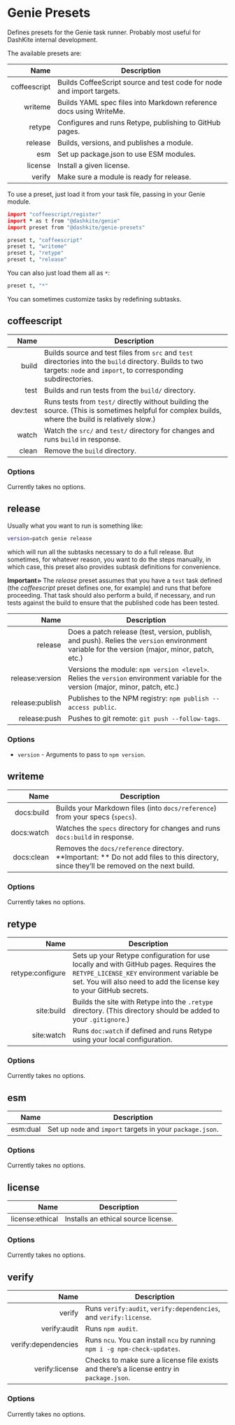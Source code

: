 # Genie Presets

Defines presets for the Genie task runner. Probably most useful for DashKite internal development.

The available presets are:

|         Name | Description                                                  |
| -----------: | ------------------------------------------------------------ |
| coffeescript | Builds CoffeeScript source and test code for node and import targets. |
|      writeme | Builds YAML spec files into Markdown reference docs using WriteMe. |
|       retype | Configures and runs Retype, publishing to GitHub pages.      |
|      release | Builds, versions, and publishes a module.                    |
|          esm | Set up package.json to use ESM modules.                      |
|      license | Install a given license.                                     |
|       verify | Make sure a module is ready for release.                     |

To use a preset, just load it from your task file, passing in your Genie module.

```coffeescript
import "coffeescript/register"
import * as t from "@dashkite/genie"
import preset from "@dashkite/genie-presets"

preset t, "coffeescript"
preset t, "writeme"
preset t, "retype"
preset t, "release"
```

You can also just load them all as `*`:

```coffeescript
preset t, "*"
```

You can sometimes customize tasks by redefining subtasks.

## coffeescript

|     Name | Description                                                  |
| -------: | ------------------------------------------------------------ |
|    build | Builds source and test files from `src` and `test` directories into the `build` directory. Builds to two targets: `node` and `import`, to corresponding subdirectories. |
|     test | Builds and run tests from the `build/` directory.            |
| dev:test | Runs tests from `test/` directly without building the source. (This is sometimes helpful for complex builds, where the build is relatively slow.) |
|    watch | Watch the `src/` and `test/` directory for changes and runs `build` in response. |
|    clean | Remove the `build` directory.                                |

### Options

Currently takes no options.

## release

Usually what you want to run is something like:

```bash
version=patch genie release
```

which will run all the subtasks necessary to do a full release. But sometimes, for whatever reason, you want to do the steps manually, in which case, this preset also provides subtask definitions for convenience.

**Important &rtri;** The *release* preset assumes that you have a `test` task defined (the *coffeescript* preset defines one, for example) and runs that before proceeding. That task should also perform a build, if necessary, and run tests against the build to ensure that the published code has been tested.

|            Name | Description                                                  |
| --------------: | ------------------------------------------------------------ |
|         release | Does a patch release (test, version, publish, and push). Relies the `version` environment variable for the version (major, minor, patch, etc.) |
| release:version | Versions the module: `npm version <level>`. Relies the `version` environment variable for the version (major, minor, patch, etc.) |
| release:publish | Publishes to the NPM registry: `npm publish --access public`. |
|    release:push | Pushes to git remote: `git push --follow-tags`.              |

### Options

- `version` - Arguments to pass to `npm version`.

## writeme

|       Name | Description                                                  |
| ---------: | ------------------------------------------------------------ |
| docs:build | Builds your Markdown files (into `docs/reference`) from your specs (`specs`). |
| docs:watch | Watches the `specs` directory for changes and runs `docs:build` in response. |
| docs:clean | Removes the `docs/reference` directory. **Important: ** Do not add files to this directory, since they’ll be removed on the next build. |

### Options

Currently takes no options.

## retype

|             Name | Description                                                  |
| ---------------: | ------------------------------------------------------------ |
| retype:configure | Sets up your Retype configuration for use locally and with GitHub pages. Requires the `RETYPE_LICENSE_KEY` environment variable be set. You will also need to add the license key to your GitHub secrets. |
|       site:build | Builds the site with Retype into the `.retype` directory. (This directory should be added to your `.gitignore`.) |
|       site:watch | Runs `doc:watch` if defined and runs Retype using your local configuration. |

### Options

Currently takes no options.

## esm

|     Name | Description                                                |
| -------: | ---------------------------------------------------------- |
| esm:dual | Set up `node` and `import` targets in your `package.json`. |

### Options

Currently takes no options.

## license

|            Name | Description                         |
| --------------: | ----------------------------------- |
| license:ethical | Installs an ethical source license. |

### Options

Currently takes no options.

## verify
|                Name | Description                                                  |
| ------------------: | ------------------------------------------------------------ |
|              verify | Runs `verify:audit`, `verify:dependencies`, and `verify:license`. |
|        verify:audit | Runs `npm audit`.                                            |
| verify:dependencies | Runs `ncu`. You can install `ncu` by running `npm i -g npm-check-updates`. |
|      verify:license | Checks to make sure a license file exists and there’s a license entry in `package.json`. |

### Options

Currently takes no options.


